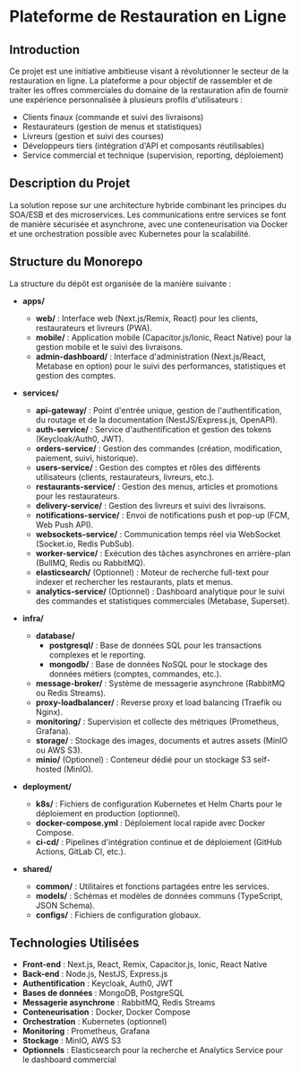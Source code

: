 # Plateforme de Restauration en Ligne

## Introduction

Ce projet est une initiative ambitieuse visant à révolutionner le secteur de la restauration en ligne. La plateforme a pour objectif de rassembler et de traiter les offres commerciales du domaine de la restauration afin de fournir une expérience personnalisée à plusieurs profils d'utilisateurs :
- Clients finaux (commande et suivi des livraisons)
- Restaurateurs (gestion de menus et statistiques)
- Livreurs (gestion et suivi des courses)
- Développeurs tiers (intégration d'API et composants réutilisables)
- Service commercial et technique (supervision, reporting, déploiement)

## Description du Projet

La solution repose sur une architecture hybride combinant les principes du SOA/ESB et des microservices. Les communications entre services se font de manière sécurisée et asynchrone, avec une conteneurisation via Docker et une orchestration possible avec Kubernetes pour la scalabilité.

## Structure du Monorepo

La structure du dépôt est organisée de la manière suivante :

- **apps/**
    - **web/** : Interface web (Next.js/Remix, React) pour les clients, restaurateurs et livreurs (PWA).
    - **mobile/** : Application mobile (Capacitor.js/Ionic, React Native) pour la gestion mobile et le suivi des livraisons.
    - **admin-dashboard/** : Interface d'administration (Next.js/React, Metabase en option) pour le suivi des performances, statistiques et gestion des comptes.

- **services/**
    - **api-gateway/** : Point d'entrée unique, gestion de l'authentification, du routage et de la documentation (NestJS/Express.js, OpenAPI).
    - **auth-service/** : Service d'authentification et gestion des tokens (Keycloak/Auth0, JWT).
    - **orders-service/** : Gestion des commandes (création, modification, paiement, suivi, historique).
    - **users-service/** : Gestion des comptes et rôles des différents utilisateurs (clients, restaurateurs, livreurs, etc.).
    - **restaurants-service/** : Gestion des menus, articles et promotions pour les restaurateurs.
    - **delivery-service/** : Gestion des livreurs et suivi des livraisons.
    - **notifications-service/** : Envoi de notifications push et pop-up (FCM, Web Push API).
    - **websockets-service/** : Communication temps réel via WebSocket (Socket.io, Redis PubSub).
    - **worker-service/** : Exécution des tâches asynchrones en arrière-plan (BullMQ, Redis ou RabbitMQ).
    - **elasticsearch/** (Optionnel) : Moteur de recherche full-text pour indexer et rechercher les restaurants, plats et menus.
    - **analytics-service/** (Optionnel) : Dashboard analytique pour le suivi des commandes et statistiques commerciales (Metabase, Superset).

- **infra/**
    - **database/**
        - **postgresql/** : Base de données SQL pour les transactions complexes et le reporting.
        - **mongodb/** : Base de données NoSQL pour le stockage des données métiers (comptes, commandes, etc.).
    - **message-broker/** : Système de messagerie asynchrone (RabbitMQ ou Redis Streams).
    - **proxy-loadbalancer/** : Reverse proxy et load balancing (Traefik ou Nginx).
    - **monitoring/** : Supervision et collecte des métriques (Prometheus, Grafana).
    - **storage/** : Stockage des images, documents et autres assets (MinIO ou AWS S3).
    - **minio/** (Optionnel) : Conteneur dédié pour un stockage S3 self-hosted (MinIO).

- **deployment/**
    - **k8s/** : Fichiers de configuration Kubernetes et Helm Charts pour le déploiement en production (optionnel).
    - **docker-compose.yml** : Déploiement local rapide avec Docker Compose.
    - **ci-cd/** : Pipelines d'intégration continue et de déploiement (GitHub Actions, GitLab CI, etc.).

- **shared/**
    - **common/** : Utilitaires et fonctions partagées entre les services.
    - **models/** : Schémas et modèles de données communs (TypeScript, JSON Schema).
    - **configs/** : Fichiers de configuration globaux.

## Technologies Utilisées

- **Front-end** : Next.js, React, Remix, Capacitor.js, Ionic, React Native
- **Back-end** : Node.js, NestJS, Express.js
- **Authentification** : Keycloak, Auth0, JWT
- **Bases de données** : MongoDB, PostgreSQL
- **Messagerie asynchrone** : RabbitMQ, Redis Streams
- **Conteneurisation** : Docker, Docker Compose
- **Orchestration** : Kubernetes (optionnel)
- **Monitoring** : Prometheus, Grafana
- **Stockage** : MinIO, AWS S3
- **Optionnels** : Elasticsearch pour la recherche et Analytics Service pour le dashboard commercial